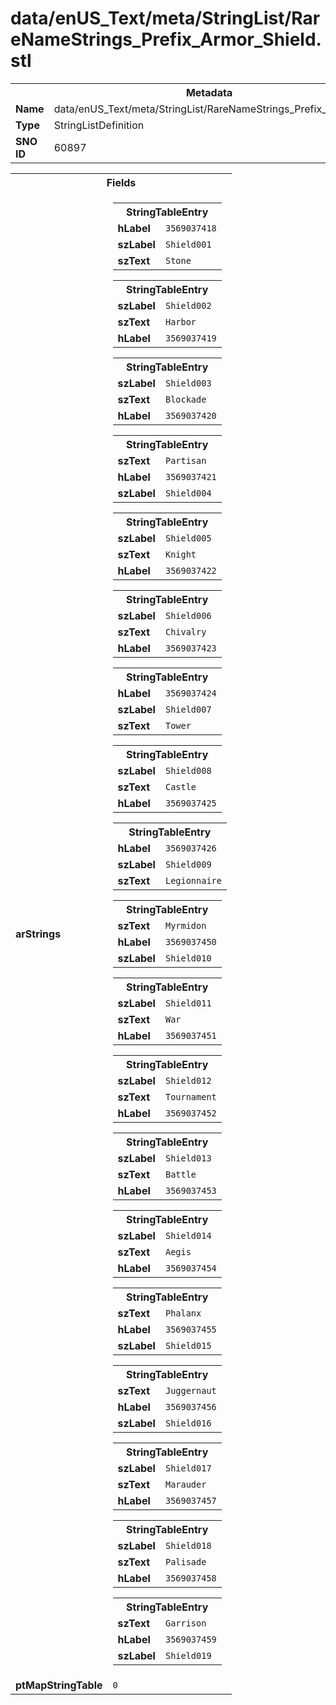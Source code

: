 <h1>data/enUS_Text/meta/StringList/RareNameStrings_Prefix_Armor_Shield.stl</h1><table><tr><th colspan="100%">Metadata</th></tr><tr><td><b>Name</b></td><td>data/enUS_Text/meta/StringList/RareNameStrings_Prefix_Armor_Shield.stl</td></tr><tr><td><b>Type</b></td><td>StringListDefinition</td></tr><tr><td><b>SNO ID</b></td><td>60897</td></tr></table>

<table><tr><th colspan="100%">Fields</th></tr><tr><td><b>arStrings</b></td><td><table><tr><th colspan="100%">StringTableEntry</th></tr><tr><td><b>hLabel</b></td><td><code>3569037418</code></td></tr><tr><td><b>szLabel</b></td><td><code>Shield001</code></td></tr><tr><td><b>szText</b></td><td><code>Stone</code></td></tr></table>


<table><tr><th colspan="100%">StringTableEntry</th></tr><tr><td><b>szLabel</b></td><td><code>Shield002</code></td></tr><tr><td><b>szText</b></td><td><code>Harbor</code></td></tr><tr><td><b>hLabel</b></td><td><code>3569037419</code></td></tr></table>


<table><tr><th colspan="100%">StringTableEntry</th></tr><tr><td><b>szLabel</b></td><td><code>Shield003</code></td></tr><tr><td><b>szText</b></td><td><code>Blockade</code></td></tr><tr><td><b>hLabel</b></td><td><code>3569037420</code></td></tr></table>


<table><tr><th colspan="100%">StringTableEntry</th></tr><tr><td><b>szText</b></td><td><code>Partisan</code></td></tr><tr><td><b>hLabel</b></td><td><code>3569037421</code></td></tr><tr><td><b>szLabel</b></td><td><code>Shield004</code></td></tr></table>


<table><tr><th colspan="100%">StringTableEntry</th></tr><tr><td><b>szLabel</b></td><td><code>Shield005</code></td></tr><tr><td><b>szText</b></td><td><code>Knight</code></td></tr><tr><td><b>hLabel</b></td><td><code>3569037422</code></td></tr></table>


<table><tr><th colspan="100%">StringTableEntry</th></tr><tr><td><b>szLabel</b></td><td><code>Shield006</code></td></tr><tr><td><b>szText</b></td><td><code>Chivalry</code></td></tr><tr><td><b>hLabel</b></td><td><code>3569037423</code></td></tr></table>


<table><tr><th colspan="100%">StringTableEntry</th></tr><tr><td><b>hLabel</b></td><td><code>3569037424</code></td></tr><tr><td><b>szLabel</b></td><td><code>Shield007</code></td></tr><tr><td><b>szText</b></td><td><code>Tower</code></td></tr></table>


<table><tr><th colspan="100%">StringTableEntry</th></tr><tr><td><b>szLabel</b></td><td><code>Shield008</code></td></tr><tr><td><b>szText</b></td><td><code>Castle</code></td></tr><tr><td><b>hLabel</b></td><td><code>3569037425</code></td></tr></table>


<table><tr><th colspan="100%">StringTableEntry</th></tr><tr><td><b>hLabel</b></td><td><code>3569037426</code></td></tr><tr><td><b>szLabel</b></td><td><code>Shield009</code></td></tr><tr><td><b>szText</b></td><td><code>Legionnaire</code></td></tr></table>


<table><tr><th colspan="100%">StringTableEntry</th></tr><tr><td><b>szText</b></td><td><code>Myrmidon</code></td></tr><tr><td><b>hLabel</b></td><td><code>3569037450</code></td></tr><tr><td><b>szLabel</b></td><td><code>Shield010</code></td></tr></table>


<table><tr><th colspan="100%">StringTableEntry</th></tr><tr><td><b>szLabel</b></td><td><code>Shield011</code></td></tr><tr><td><b>szText</b></td><td><code>War</code></td></tr><tr><td><b>hLabel</b></td><td><code>3569037451</code></td></tr></table>


<table><tr><th colspan="100%">StringTableEntry</th></tr><tr><td><b>szLabel</b></td><td><code>Shield012</code></td></tr><tr><td><b>szText</b></td><td><code>Tournament</code></td></tr><tr><td><b>hLabel</b></td><td><code>3569037452</code></td></tr></table>


<table><tr><th colspan="100%">StringTableEntry</th></tr><tr><td><b>szLabel</b></td><td><code>Shield013</code></td></tr><tr><td><b>szText</b></td><td><code>Battle</code></td></tr><tr><td><b>hLabel</b></td><td><code>3569037453</code></td></tr></table>


<table><tr><th colspan="100%">StringTableEntry</th></tr><tr><td><b>szLabel</b></td><td><code>Shield014</code></td></tr><tr><td><b>szText</b></td><td><code>Aegis</code></td></tr><tr><td><b>hLabel</b></td><td><code>3569037454</code></td></tr></table>


<table><tr><th colspan="100%">StringTableEntry</th></tr><tr><td><b>szText</b></td><td><code>Phalanx</code></td></tr><tr><td><b>hLabel</b></td><td><code>3569037455</code></td></tr><tr><td><b>szLabel</b></td><td><code>Shield015</code></td></tr></table>


<table><tr><th colspan="100%">StringTableEntry</th></tr><tr><td><b>szText</b></td><td><code>Juggernaut</code></td></tr><tr><td><b>hLabel</b></td><td><code>3569037456</code></td></tr><tr><td><b>szLabel</b></td><td><code>Shield016</code></td></tr></table>


<table><tr><th colspan="100%">StringTableEntry</th></tr><tr><td><b>szLabel</b></td><td><code>Shield017</code></td></tr><tr><td><b>szText</b></td><td><code>Marauder</code></td></tr><tr><td><b>hLabel</b></td><td><code>3569037457</code></td></tr></table>


<table><tr><th colspan="100%">StringTableEntry</th></tr><tr><td><b>szLabel</b></td><td><code>Shield018</code></td></tr><tr><td><b>szText</b></td><td><code>Palisade</code></td></tr><tr><td><b>hLabel</b></td><td><code>3569037458</code></td></tr></table>


<table><tr><th colspan="100%">StringTableEntry</th></tr><tr><td><b>szText</b></td><td><code>Garrison</code></td></tr><tr><td><b>hLabel</b></td><td><code>3569037459</code></td></tr><tr><td><b>szLabel</b></td><td><code>Shield019</code></td></tr></table>


</td></tr><tr><td><b>ptMapStringTable</b></td><td><code>0</code></td></tr></table>

